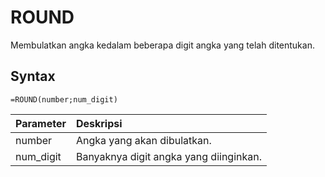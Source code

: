 # ROUND

Membulatkan angka kedalam beberapa digit angka yang telah ditentukan.

## Syntax

```text
=ROUND(number;num_digit)
```

| Parameter | Deskripsi |
| :--- | :--- |
| number | Angka yang akan dibulatkan. |
| num\_digit | Banyaknya digit angka yang diinginkan. |

